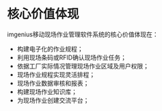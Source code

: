 # 核心价值体现

imgenius移动现场作业管理软件系统的核心价值体现在：
* 构建电子化的作业规程；
* 利用现场条码或RFID确认现场作业任务；
* 依据工厂实际情况管理现场作业区域及用户权限；
* 现场作业规程实现灵活排程；
* 现场作业数据审核和报表；
* 构建现场作业知识库；
* 为现场作业创建交流平台；
